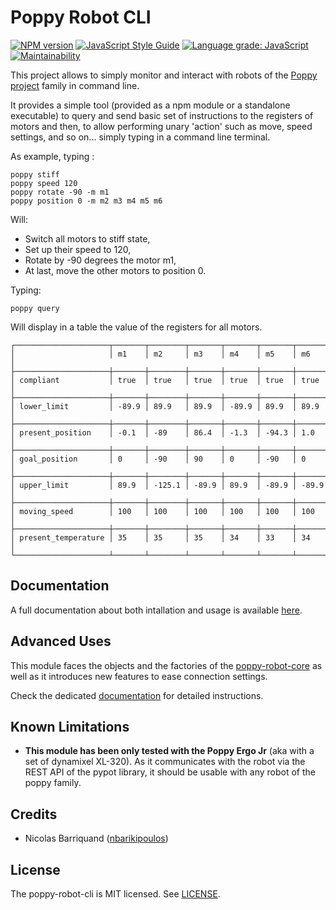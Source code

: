 # Poppy Robot CLI

[![NPM version][npm-image]][npm-url]
[![JavaScript Style Guide][standard-image]][standard-url]
[![Language grade: JavaScript][lgtm-image]][lgtm-url]
[![Maintainability][code-climate-image]][code-climate-url]

This project allows to simply monitor and interact with robots of the [Poppy project](https://www.poppy-project.org/en/) family in command line.

It provides a simple tool (provided as a npm module or a standalone executable) to query and send basic set of instructions to the registers of motors and then, to allow performing unary 'action' such as move, speed settings, and so on... simply typing in a command line terminal.

As example, typing :

```shell
poppy stiff
poppy speed 120
poppy rotate -90 -m m1
poppy position 0 -m m2 m3 m4 m5 m6
```

Will:
- Switch all motors to stiff state,
- Set up their speed to 120,
- Rotate by -90 degrees the motor m1,
- At last, move the other motors to position 0.
    
Typing:

```shell
poppy query
```

Will display in a table the value of the registers for all motors.

```shell
┌─────────────────────┬───────┬────────┬───────┬───────┬───────┬───────┐
│                     │ m1    │ m2     │ m3    │ m4    │ m5    │ m6    │
├─────────────────────┼───────┼────────┼───────┼───────┼───────┼───────┤
│ compliant           │ true  │ true   │ true  │ true  │ true  │ true  │
├─────────────────────┼───────┼────────┼───────┼───────┼───────┼───────┤
│ lower_limit         │ -89.9 │ 89.9   │ 89.9  │ -89.9 │ 89.9  │ 89.9  │
├─────────────────────┼───────┼────────┼───────┼───────┼───────┼───────┤
│ present_position    │ -0.1  │ -89    │ 86.4  │ -1.3  │ -94.3 │ 1.0   │
├─────────────────────┼───────┼────────┼───────┼───────┼───────┼───────┤
│ goal_position       │ 0     │ -90    │ 90    │ 0     │ -90   │ 0     │
├─────────────────────┼───────┼────────┼───────┼───────┼───────┼───────┤
│ upper_limit         │ 89.9  │ -125.1 │ -89.9 │ 89.9  │ -89.9 │ -89.9 │
├─────────────────────┼───────┼────────┼───────┼───────┼───────┼───────┤
│ moving_speed        │ 100   │ 100    │ 100   │ 100   │ 100   │ 100   │
├─────────────────────┼───────┼────────┼───────┼───────┼───────┼───────┤
│ present_temperature │ 35    │ 35     │ 35    │ 34    │ 33    │ 34    │
└─────────────────────┴───────┴────────┴───────┴───────┴───────┴───────┘
```

## Documentation

A full documentation about both intallation and usage is available [here][docs]. 

## Advanced Uses

This module faces the objects and the factories of the [poppy-robot-core][core-link] as well as it introduces new features to ease connection settings.

Check the dedicated [documentation][docs-core] for detailed instructions.

## Known Limitations

- __This module has been only tested with the Poppy Ergo Jr__ (aka with a set of dynamixel XL-320). As it communicates with the robot via the REST API of the pypot library, it should be usable with any robot of the poppy family.


## Credits

- Nicolas Barriquand ([nbarikipoulos](https://github.com/nbarikipoulos))

## License

The poppy-robot-cli is MIT licensed. See [LICENSE](./LICENSE.md).

[docs]: https://nbarikipoulos.github.io/poppy-robot-cli
[docs-core]: https://nbarikipoulos.github.io/poppy-robot-cli/core

[core-link]: https://github.com/nbarikipoulos/poppy-robot-core#readme

[npm-url]: https://www.npmjs.com/package/poppy-robot-cli
[npm-image]: https://img.shields.io/npm/v/poppy-robot-cli.svg
[standard-url]: https://standardjs.com
[standard-image]: https://img.shields.io/badge/code_style-standard-brightgreen.svg

[lgtm-url]: https://lgtm.com/projects/g/nbarikipoulos/poppy-robot-cli
[lgtm-image]: https://img.shields.io/lgtm/grade/javascript/g/nbarikipoulos/poppy-robot-cli.svg?logo=lgtm&logoWidth=18
[code-climate-url]: https://codeclimate.com/github/nbarikipoulos/poppy-robot-cli/maintainability
[code-climate-image]: https://api.codeclimate.com/v1/badges/1e23c37d39d4bcf8d6ce/maintainability